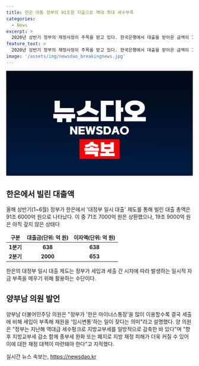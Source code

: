 ```yaml
---
title: 한은 마통 정부의 91조원 지출으로 역대 최대 세수부족
categories:
  - News
excerpt: >
  2020년 상반기 정부의 재정사정이 주목을 받고 있다. 한국은행에서 대출을 받아온 금액이 73.3조원을 상회하는 91조6000억원에 이른 것으로 확인되었다. 이 중 19.9조원은 아직 상환되지 않은 채 남아 있으며, 이에 따라 재정 대책 마련이 필요하다는 의견이 제기되고 있다. 이러한 대출은 정부의 임시적인 자금 부족을 메우기 위한 것으로 한은 마이너스통장을 활용하게 된 것으로 나타났다. 또한, 지방 재정에 대한 우려도 제기되고 있어 재정 대책의 필요성이 강조되고 있다.
feature_text: >
  2020년 상반기 정부의 재정사정이 주목을 받고 있다. 한국은행에서 대출을 받아온 금액이 73.3조원을 상회하는 91조6000억원에 이른 것으로 확인되었다. 이 중 19.9조원은 아직 상환되지 않은 채 남아 있으며, 이에 따라 재정 대책 마련이 필요하다는 의견이 제기되고 있다. 이러한 대출은 정부의 임시적인 자금 부족을 메우기 위한 것으로 한은 마이너스통장을 활용하게 된 것으로 나타났다. 또한, 지방 재정에 대한 우려도 제기되고 있어 재정 대책의 필요성이 강조되고 있다.
image: '/assets/img/newsdao_breakingnews.jpg'
---
```


<p><img src="/assets/img/newsdao_breakingnews.jpg" alt="ontimetimes 속보" /></p>

<h2 data-ke-size="size26">한은에서 빌린 대출액</h2>

<p data-ke-size="size16">올해 상반기(1~6월) 정부가 한은에서 '대정부 일시 대출' 제도를 통해 빌린 대출 총액은 91조 6000억 원으로 나타났다. 이 중 71조 7000억 원은 상환했으나, 19조 9000억 원은 아직 갚지 않은 상태다</p>

<table>
    <thead>
        <tr>
            <td style="text-align: center; height: 17px;"><b>구분</b></td>
            <td style="text-align: center; height: 17px;"><b>대출금(단위: 억 원)</b></td>
            <td style="text-align: center; height: 17px;"><b>이자액(단위: 억 원)</b></td>
        </tr>
    </thead>
    <tbody>
        <tr>
            <td style="text-align: center; height: 17px;"><b>1분기</b></td>
            <td style="text-align: center; height: 17px;"><b>638</b></td>
            <td style="text-align: center; height: 17px;"><b>638</b></td>
        </tr>
        <tr>
            <td style="text-align: center; height: 17px;"><b>2분기</b></td>
            <td style="text-align: center; height: 17px;"><b>2000</b></td>
            <td style="text-align: center; height: 17px;"><b>653</b></td>
        </tr>       
    </tbody>
</table>

<p data-ke-size="size16">한은의 대정부 일시 대출 제도는 정부가 세입과 세출 간 시차에 따라 발생하는 일시적 자금 부족을 메우기 위해 활용하는 수단이다.</p>

<h2 data-ke-size="size26">양부남 의원 발언</h2>

<p data-ke-size="size16">양부남 더불어민주당 의원은 "정부가 '한은 마이너스통장'을 많이 이용할수록 결국 세출에 비해 세입이 부족해 재원을 '임시변통'하는 일이 잦다는 의미"라고 설명했다. 양 의원은 "정부는 지난해 역대급 세수펑크로 지방교부세를 일방적으로 감축한 바 있다"며 "향후 지방교부세 감소 함께 종부세 완화 또는 폐지로 지방 재정 피해가 더욱 커질 수 있어 이에 대한 재정 대책이 마련돼야 한다"고 지적했다.</p>
실시간 뉴스 속보는, <a href="https://newsdao.kr" rel="dofollow">https://newsdao.kr</a>


